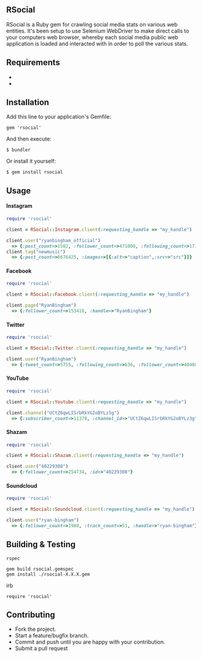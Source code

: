 ## RSocial

RSocial is a Ruby gem for crawling social media stats on various web entities. It's been setup to use Selenium WebDriver to make direct calls to your computers web browser, whereby each social media public web application is loaded and interacted with in order to poll the various stats.

## Requirements

* [chromedriver]: https://sites.google.com/a/chromium.org/chromedriver/getting-started
* [geckodriver]: https://github.com/mozilla/geckodriver/releasess

## Installation

Add this line to your application's Gemfile:

    gem 'rsocial'

And then execute:

    $ bundler

Or install it yourself:

    $ gem install rsocial

## Usage

#### Instagram

```ruby
require 'rsocial'

client = RSocial::Instagram.client(:requesting_handle => "my_handle")

client.user("ryanbingham_official")
  => {:post_count=>1502, :follower_count=>471000, :following_count=>171, :handle=>"ryanbingham_official"}
client.tag("newmusic")
  => {:post_count=>6676425, :images=>[{:alt=>"caption",:src=>"src"}]}
```

#### Facebook

```ruby
require 'rsocial'

client = RSocial::Facebook.client(:requesting_handle => "my_handle")

client.page("RyanBingham")
  => {:follower_count=>153418, :handle=>"RyanBingham"}
```

#### Twitter

```ruby
require 'rsocial'

client = RSocial::Twitter.client(:requesting_handle => "my_handle")

client.user("RyanBingham")
  => {:tweet_count=>5755, :following_count=>636, :follower_count=>404000, :like_count=>151000, :handle=>"RyanBingham"}
```

#### YouTube

```ruby
require 'rsocial'

client = RSocial::Youtube.client(:requesting_handle => "my_handle")

client.channel("UCtZ6qwLISrbRkYG2oBYLz3g")
  => {:subscriber_count=>11378, :channel_id=>"UCtZ6qwLISrbRkYG2oBYLz3g"}
```


#### Shazam

```ruby
require 'rsocial'

client = RSocial::Shazam.client(:requesting_handle => "my_handle")

client.user("40229308")
  => {:follower_count=>254734, :id=>"40229308"}
```

#### Soundcloud

```ruby
require 'rsocial'

client = RSocial::Soundcloud.client(:requesting_handle => "my_handle")

client.user("ryan-bingham")
  => {:follower_count=>1988, :track_count=>51, :handle=>"ryan-bingham"}
```

## Building & Testing

```
rspec
```
```
gem build rsocial.gemspec
gem install ./rsocial-X.X.X.gem
```
irb
```
require 'rsocial'
```

## Contributing

* Fork the project.
* Start a feature/bugfix branch.
* Commit and push until you are happy with your contribution.
* Submit a pull request
